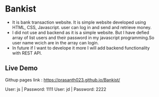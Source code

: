 # Bankist
- It is bank transaction website. It is simple website developed using HTML, CSS, Javascript. user can log in and send and retrieve money.
- I did not use and backend as it is a simple website. But I have defied array of list users and their password in my javascript programming.So user name wcich are in the array can login. 
- In future if I want to develope it more I will add backend functionality with REST API.

## Live Demo
Githup pages link : https://prasanth023.github.io/Bankist/ <br>

User: js | Password: 1111
User: jd | Password: 2222
